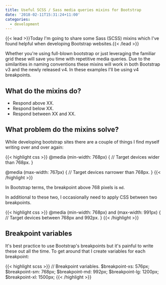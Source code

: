 ```yaml
---
title: Useful SCSS / Sass media queries mixins for Bootstrap
date: '2018-02-11T15:31:24+11:00'
categories:
  - development
---
```

{{< lead >}}Today I'm going to share some Sass (SCSS) mixins which I've found helpful when developing Bootstrap websites.{{< /lead >}}

Whether you're using full-blown bootstrap or just leveraging the familiar grid these will save you time with repetitive media queries. Due to the similarities in naming conventions these mixins will work in both Bootstrap v3 and the newly released v4. In these examples I'll be using v4 breakpoints.

## What do the mixins do?

* Respond above XX.
* Respond below XX.
* Respond between XX and XX.

## What problem do the mixins solve?

While developing bootstrap sites there are a couple of things I find myself writing over and over again:

{{< highlight css >}}
@media (min-width: 768px) {
  // Target devices wider than 768px.
}

@media (max-width: 767px) {
  // Target devices narrower than 768px.
}
{{< /highlight >}}

In Bootstrap terms, the breakpoint above 768 pixels is <code>md</code>.

In additional to these two, I occasionally need to apply CSS between two breakpoints.

{{< highlight css >}}
@media (min-width: 768px) and (max-width: 991px) {
  // Target devices between 768px and 992px.
}
{{< /highlight >}}

## Breakpoint variables

It's best practice to use Bootstrap's breakpoints but it's painful to write these out all the time. To get around that I create variables for each breakpoint:

{{< highlight scss >}}
// Breakpoint variables.
$breakpoint-xs: 576px;
$breakpoint-sm: 768px;
$breakpoint-md: 992px;
$breakpoint-lg: 1200px;
$breakpoint-xl: 1500px;
{{< /highlight >}}

